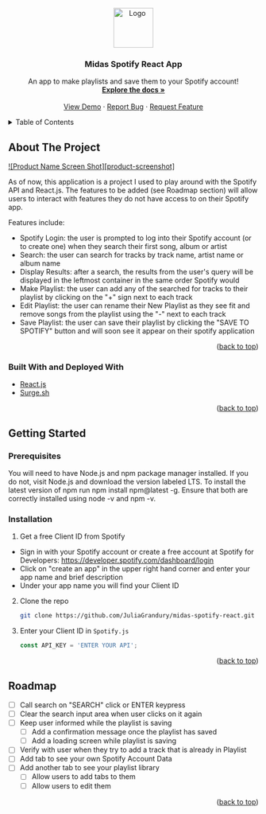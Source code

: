 
<!-- PROJECT LOGO -->
<br />
<div align="center">
  <a href="https://github.com/JuliaGrandury/midas-spotify-react">
    <img src="https://img.icons8.com/fluency/64/000000/music-robot.png" alt="Logo" width="80" height="80">
  </a>

  <h3 align="center">Midas Spotify React App</h3>

  <p align="center">
    An app to make playlists and save them to your Spotify account!
    <br />
    <a href="https://github.com/JuliaGrandury/midas-spotify-react"><strong>Explore the docs »</strong></a>
    <br />
    <br />
    <a href="http://midas-spotifyapp.surge.sh/">View Demo</a>
    ·
    <a href="https://github.com/JuliaGrandury/midas-spotify-react/issues">Report Bug</a>
    ·
    <a href="https://github.com/JuliaGrandury/midas-spotify-react/issues">Request Feature</a>
  </p>
</div>



<!-- TABLE OF CONTENTS -->
<details>
  <summary>Table of Contents</summary>
  <ol>
    <li>
      <a href="#about-the-project">About The Project</a>
      <ul>
        <li><a href="#built-with">Built With</a></li>
      </ul>
    </li>
    <li>
      <a href="#getting-started">Getting Started</a>
      <ul>
        <li><a href="#prerequisites">Prerequisites</a></li>
        <li><a href="#installation">Installation</a></li>
      </ul>
    </li>
    <li><a href="#usage">Usage</a></li>
    <li><a href="#roadmap">Roadmap</a></li>
    <li><a href="#contributing">Contributing</a></li>
    <li><a href="#license">License</a></li>
    <li><a href="#contact">Contact</a></li>
    <li><a href="#acknowledgments">Acknowledgments</a></li>
  </ol>
</details>



<!-- ABOUT THE PROJECT -->
## About The Project

[![Product Name Screen Shot][product-screenshot]](https://example.com)

As of now, this application is a project I used to play around with the Spotify API and React.js. The features to be added (see Roadmap section) will allow users to interact with features they do not have access to on their Spotify app. 

Features include:
* Spotify Login: the user is prompted to log into their Spotify account (or to create one) when they search their first song, album or artist
* Search: the user can search for tracks by track name, artist name or album name
* Display Results: after a search, the results from the user's query will be displayed in the leftmost container in the same order Spotify would
* Make Playlist: the user can add any of the searched for tracks to their playlist by clicking on the "+" sign next to each track
* Edit Playlist: the user can rename their New Playlist as they see fit and remove songs from the playlist using the "-" next to each track
* Save Playlist: the user can save their playlist by clicking the "SAVE TO SPOTIFY" button and will soon see it appear on their spotify application

<p align="right">(<a href="#top">back to top</a>)</p>


### Built With and Deployed With

* [React.js](https://reactjs.org/)
* [Surge.sh](https://surge.sh/)

<p align="right">(<a href="#top">back to top</a>)</p>



<!-- GETTING STARTED -->
## Getting Started

### Prerequisites

You will need to have Node.js and npm package manager installed. If you do not, visit Node.js and download the version labeled LTS. To install the latest version of npm run npm install npm@latest -g. Ensure that both are correctly installed using node -v and npm -v.

### Installation

1. Get a free Client ID from Spotify
* Sign in with your Spotify account or create a free account at Spotify for Developers: https://developer.spotify.com/dashboard/login
* Click on "create an app" in the upper right hand corner and enter your app name and brief description
* Under your app name you will find your Client ID
2. Clone the repo
   ```sh
   git clone https://github.com/JuliaGrandury/midas-spotify-react.git
   ```
3. Enter your Client ID in `Spotify.js`
   ```js
   const API_KEY = 'ENTER YOUR API';
   ```

<p align="right">(<a href="#top">back to top</a>)</p>



<!-- ROADMAP -->
## Roadmap

- [ ] Call search on "SEARCH" click or ENTER keypress
- [ ] Clear the search input area when user clicks on it again
- [ ] Keep user informed while the playlist is saving
    - [ ] Add a confirmation message once the playlist has saved
    - [ ] Add a loading screen while playlist is saving
- [ ] Verify with user when they try to add a track that is already in Playlist
- [ ] Add tab to see your own Spotify Account Data
- [ ] Add another tab to see your playlist library
    - [ ] Allow users to add tabs to them
    - [ ] Allow users to edit them

<p align="right">(<a href="#top">back to top</a>)</p>

